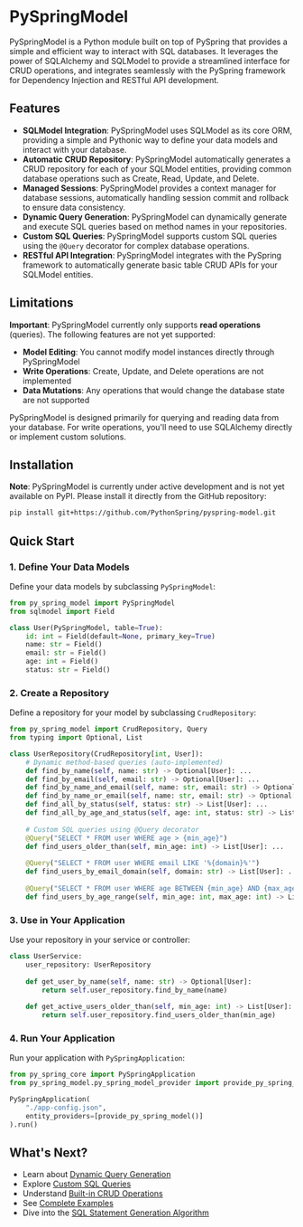 # PySpringModel

PySpringModel is a Python module built on top of PySpring that provides a simple and efficient way to interact with SQL databases. It leverages the power of SQLAlchemy and SQLModel to provide a streamlined interface for CRUD operations, and integrates seamlessly with the PySpring framework for Dependency Injection and RESTful API development.

## Features

- **SQLModel Integration**: PySpringModel uses SQLModel as its core ORM, providing a simple and Pythonic way to define your data models and interact with your database.
- **Automatic CRUD Repository**: PySpringModel automatically generates a CRUD repository for each of your SQLModel entities, providing common database operations such as Create, Read, Update, and Delete.
- **Managed Sessions**: PySpringModel provides a context manager for database sessions, automatically handling session commit and rollback to ensure data consistency.
- **Dynamic Query Generation**: PySpringModel can dynamically generate and execute SQL queries based on method names in your repositories.
- **Custom SQL Queries**: PySpringModel supports custom SQL queries using the `@Query` decorator for complex database operations.
- **RESTful API Integration**: PySpringModel integrates with the PySpring framework to automatically generate basic table CRUD APIs for your SQLModel entities.

## Limitations

**Important**: PySpringModel currently only supports **read operations** (queries). The following features are not yet supported:

- **Model Editing**: You cannot modify model instances directly through PySpringModel
- **Write Operations**: Create, Update, and Delete operations are not implemented
- **Data Mutations**: Any operations that would change the database state are not supported

PySpringModel is designed primarily for querying and reading data from your database. For write operations, you'll need to use SQLAlchemy directly or implement custom solutions.

## Installation

**Note**: PySpringModel is currently under active development and is not yet available on PyPI. Please install it directly from the GitHub repository:

```bash
pip install git+https://github.com/PythonSpring/pyspring-model.git
```

## Quick Start

### 1. Define Your Data Models

Define your data models by subclassing `PySpringModel`:

```python
from py_spring_model import PySpringModel
from sqlmodel import Field

class User(PySpringModel, table=True):
    id: int = Field(default=None, primary_key=True)
    name: str = Field()
    email: str = Field()
    age: int = Field()
    status: str = Field()
```

### 2. Create a Repository

Define a repository for your model by subclassing `CrudRepository`:

```python
from py_spring_model import CrudRepository, Query
from typing import Optional, List

class UserRepository(CrudRepository[int, User]):
    # Dynamic method-based queries (auto-implemented)
    def find_by_name(self, name: str) -> Optional[User]: ...
    def find_by_email(self, email: str) -> Optional[User]: ...
    def find_by_name_and_email(self, name: str, email: str) -> Optional[User]: ...
    def find_by_name_or_email(self, name: str, email: str) -> Optional[User]: ...
    def find_all_by_status(self, status: str) -> List[User]: ...
    def find_all_by_age_and_status(self, age: int, status: str) -> List[User]: ...
    
    # Custom SQL queries using @Query decorator
    @Query("SELECT * FROM user WHERE age > {min_age}")
    def find_users_older_than(self, min_age: int) -> List[User]: ...
    
    @Query("SELECT * FROM user WHERE email LIKE '%{domain}%'")
    def find_users_by_email_domain(self, domain: str) -> List[User]: ...
    
    @Query("SELECT * FROM user WHERE age BETWEEN {min_age} AND {max_age}")
    def find_users_by_age_range(self, min_age: int, max_age: int) -> List[User]: ...
```

### 3. Use in Your Application

Use your repository in your service or controller:

```python
class UserService:
    user_repository: UserRepository
    
    def get_user_by_name(self, name: str) -> Optional[User]:
        return self.user_repository.find_by_name(name)
    
    def get_active_users_older_than(self, min_age: int) -> List[User]:
        return self.user_repository.find_users_older_than(min_age)
```

### 4. Run Your Application

Run your application with `PySpringApplication`:

```python
from py_spring_core import PySpringApplication
from py_spring_model.py_spring_model_provider import provide_py_spring_model

PySpringApplication(
    "./app-config.json",
    entity_providers=[provide_py_spring_model()]
).run()
```

## What's Next?

- Learn about [Dynamic Query Generation](dynamic-queries.md)
- Explore [Custom SQL Queries](custom-queries.md)
- Understand [Built-in CRUD Operations](crud-operations.md)
- See [Complete Examples](examples.md)
- Dive into the [SQL Statement Generation Algorithm](sql-statement-algorithm.md) 